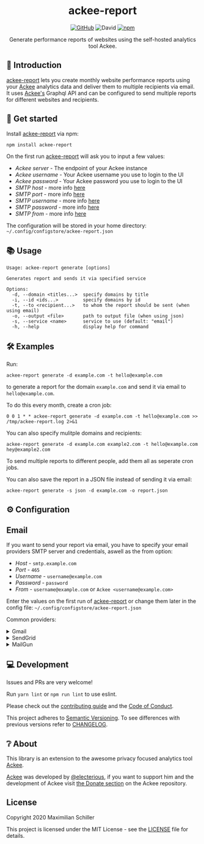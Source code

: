 <div align="center">

# ackee-report

[![GitHub](https://img.shields.io/github/license/mashape/apistatus.svg)](https://github.com/BetaHuhn/ackee-report/blob/master/LICENSE) ![David](https://img.shields.io/david/betahuhn/ackee-report) [![npm](https://img.shields.io/npm/v/ackee-report)](https://www.npmjs.com/package/ackee-report)

Generate performance reports of websites using the self-hosted analytics tool Ackee.

</div>

## 👋 Introduction

[ackee-report](https://github.com/BetaHuhn/ackee-report) lets you create monthly website performance reports using your [Ackee](https://github.com/electerious/ackee) analytics data and deliver them to multiple recipients via email. It uses [Ackee's](https://github.com/electerious/ackee) Graphql API and can be configured to send multiple reports for different websites and recipients.

## 🚀 Get started

Install [ackee-report](https://github.com/BetaHuhn/ackee-report) via npm:
```shell
npm install ackee-report
```

On the first run [ackee-report](https://github.com/BetaHuhn/ackee-report) will ask you to input a few values:

- *Ackee server* - The endpoint of your Ackee instance
- *Ackee username* - Your Ackee username you use to login to the UI
- *Ackee password* - Your Ackee password you use to login to the UI
- *SMTP host* - more info [here](#%EF%B8%8F-configuration)
- *SMTP port* - more info [here](#%EF%B8%8F-configuration)
- *SMTP username* - more info [here](#%EF%B8%8F-configuration)
- *SMTP password* - more info [here](#%EF%B8%8F-configuration)
- *SMTP from* - more info [here](#%EF%B8%8F-configuration)

The configuration will be stored in your home directory: `~/.config/configstore/ackee-report.json`

## 📚 Usage

```shell
Usage: ackee-report generate [options]

Generates report and sends it via specified service

Options:
  -d, --domain <titles...>  specify domains by title
  -i, --id <ids...>         specify domains by id
  -t, --to <recipient...>   to whom the report should be sent (when using email)
  -o, --output <file>       path to output file (when using json)
  -s, --service <name>      service to use (default: "email")
  -h, --help                display help for command
```

## 🛠️ Examples

Run:

```shell
ackee-report generate -d example.com -t hello@example.com
```

to generate a report for the domain `example.com` and send it via email to `hello@example.com`.

To do this every month, create a cron job:

```shell
0 0 1 * * ackee-report generate -d example.com -t hello@example.com >> /tmp/ackee-report.log 2>&1
```

You can also specify mulitple domains and recipients:

```shell
ackee-report generate -d example.com example2.com -t hello@example.com hey@example2.com
```

To send multiple reports to different people, add them all as seperate cron jobs.

You can also save the report in a JSON file instead of sending it via email:

```shell
ackee-report generate -s json -d example.com -o report.json
```

## ⚙️ Configuration

## Email

If you want to send your report via email, you have to specify your email providers SMTP server and credentials, aswell as the from option:

- *Host* - `smtp.example.com`
- *Port* - `465`
- *Username* - `username@example.com`
- *Password* - `password`
- *From* - `username@example.com` or `Ackee <username@example.com>`

Enter the values on the first run of [ackee-report](https://github.com/BetaHuhn/ackee-report) or change them later in the config file: `~/.config/configstore/ackee-report.json`

Common providers:

<details><summary>Gmail</summary>
If you use gmail to send emails, use these values:

- *Host* - `smtp.gmail.com`
- *Port* - `465`
- *Username* -  your gmail username (your email address)
- *Password* -  your gmail password or if you have 2FA enabled, an ["Application Specific password"](https://security.google.com/settings/security/apppasswords)

</details>

<details><summary>SendGrid</summary>
If you use SendGrid to send emails, use these values:

- *Host* - `smtp.sendgrid.net`
- *Port* - `465`
- *Username* -  `apikey` (everyone's username is apiKey)
- *Password* - your API Key (generate one [here](https://app.sendgrid.com/settings/api_keys))
</details>

<details><summary>MailGun</summary>
If you use SendGrid to send emails, use these values:

- *Host* - `smtp.mailgun.org`
- *Port* - `465`
- *Username* -  `postmaster@yourdomain.name`
- *Password* - get your password [here](https://app.mailgun.com/app/domains)

</details>

## 💻 Development

Issues and PRs are very welcome!

Run `yarn lint` or `npm run lint` to use eslint.

Please check out the [contributing guide](CONTRIBUTING.md) and the [Code of Conduct](CODE_OF_CONDUCT.md).

This project adheres to [Semantic Versioning](https://semver.org/spec/v2.0.0.html). To see differences with previous versions refer to [CHANGELOG](./CHANGELOG.md).

## ❔ About

This library is an extension to the awesome privacy focused analytics tool [Ackee](https://github.com/electerious/ackee). 

[Ackee](https://github.com/electerious/ackee) was developed by [@electerious](https://github.com/electerious), if you want to support him and the development of Ackee visit [the Donate section](https://github.com/electerious/ackee#donate) on the Ackee repository.

## License

Copyright 2020 Maximilian Schiller

This project is licensed under the MIT License - see the [LICENSE](LICENSE) file for details.
